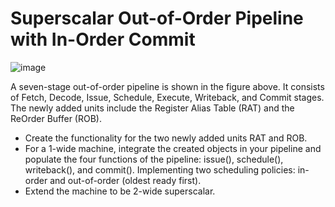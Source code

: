 # Superscalar Out-of-Order Pipeline with In-Order Commit

![image](https://github.com/user-attachments/assets/63832daa-7bbf-4fa9-903f-38e8d842791d)


A seven-stage out-of-order pipeline is shown in the figure above. It consists of Fetch, Decode, Issue, Schedule, Execute, Writeback, and Commit stages. The newly added units include the Register Alias Table (RAT) and the ReOrder Buffer (ROB). 

* Create the functionality for the two newly added units RAT and ROB.
* For a 1-wide machine, integrate the created objects in your pipeline and populate the four functions of the pipeline: issue(), schedule(), writeback(), and commit(). Implementing two scheduling policies: in-order and out-of-order (oldest ready first).
* Extend the machine to be 2-wide superscalar.
   
